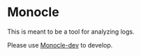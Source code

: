 Monocle
========

This is meant to be a tool for analyzing logs.

Please use [Monocle-dev] to develop.

[Monocle-dev]: https://github.com/Powpow-Shen/Monocle-dev/
